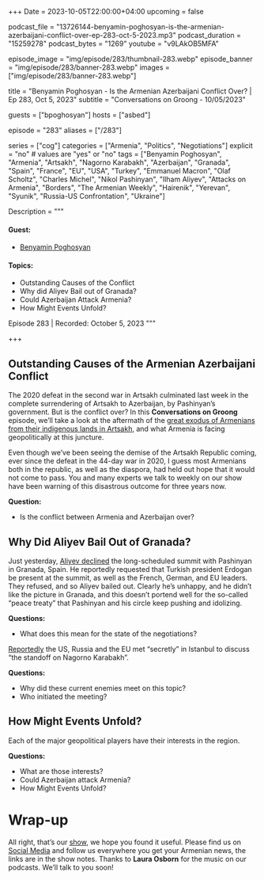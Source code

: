 +++
Date = 2023-10-05T22:00:00+04:00
upcoming = false

podcast_file = "13726144-benyamin-poghosyan-is-the-armenian-azerbaijani-conflict-over-ep-283-oct-5-2023.mp3"
podcast_duration = "15259278"
podcast_bytes = "1269"
youtube = "v9LAkOB5MFA"


episode_image = "img/episode/283/thumbnail-283.webp"
episode_banner = "img/episode/283/banner-283.webp"
images = ["img/episode/283/banner-283.webp"]

title = "Benyamin Poghosyan - Is the Armenian Azerbaijani Conflict Over? | Ep 283, Oct 5, 2023"
subtitle = "Conversations on Groong - 10/05/2023"

guests = ["bpoghosyan"]
hosts = ["asbed"]

episode = "283"
aliases = ["/283"]

series = ["cog"]
categories = ["Armenia", "Politics", "Negotiations"]
explicit = "no" # values are "yes" or "no"
tags = ["Benyamin Poghosyan", "Armenia", "Artsakh", "Nagorno Karabakh", "Azerbaijan", "Granada", "Spain", "France", "EU", "USA", "Turkey", "Emmanuel Macron", "Olaf Scholtz", "Charles Michel", "Nikol Pashinyan", "Ilham Aliyev", "Attacks on Armenia", "Borders", "The Armenian Weekly", "Hairenik", "Yerevan", "Syunik", "Russia-US Confrontation", "Ukraine"]

Description = """

#### Guest:
* [Benyamin Poghosyan](/guest/bpoghosyan)

#### Topics:
* Outstanding Causes of the Conflict
* Why did Aliyev Bail out of Granada?
* Could Azerbaijan Attack Armenia?
* How Might Events Unfold?

Episode 283 | Recorded: October 5, 2023
"""

+++

## Outstanding Causes of the Armenian Azerbaijani Conflict

The 2020 defeat in the second war in Artsakh culminated last week in the complete surrendering of Artsakh to Azerbaijan, by Pashinyan’s government. But is the conflict over? In this **Conversations on Groong** episode, we’ll take a look at the aftermath of the [great exodus of Armenians from their indigenous lands in Artsakh](https://abcnews.go.com/International/nagorno-karabakh-enclave-emptied-entire-armenian-population-flees/story?id=103655356), and what Armenia is facing geopolitically at this juncture.

Even though we’ve been seeing the demise of the Artsakh Republic coming, ever since the defeat in the 44-day war in 2020, I guess most Armenians both in the republic, as well as the diaspora, had held out hope that it would not come to pass. You and many experts we talk to weekly on our show have been warning of this disastrous outcome for three years now.

**Question:**
* Is the conflict between Armenia and Azerbaijan over?


## Why Did Aliyev Bail Out of Granada?

Just yesterday, [Aliyev declined](https://armenpress.am/eng/news/1121173.html) the long-scheduled summit with Pashinyan in Granada, Spain. He reportedly requested that Turkish president Erdogan be present at the summit, as well as the French, German, and EU leaders. They refused, and so Aliyev bailed out. Clearly he’s unhappy, and he didn’t like the picture in Granada, and this doesn’t portend well for the so-called “peace treaty” that Pashinyan and his circle keep pushing and idolizing.

**Questions:**
* What does this mean for the state of the negotiations?

[Reportedly](https://www.politico.eu/article/eu-us-and-russia-held-secret-talks-days-before-nagorno-karabakh-crisis/) the US, Russia and the EU met “secretly” in Istanbul to discuss “the standoff on Nagorno Karabakh”.

**Questions:**
* Why did these current enemies meet on this topic?
* Who initiated the meeting?


## How Might Events Unfold?

Each of the major geopolitical players have their interests in the region.

**Questions:**
* What are those interests?
* Could Azerbaijan attack Armenia?
* How Might Events Unfold?


# Wrap-up

All right, that’s our [show](https://podcasts.groong.org/), we hope you found it useful. Please find us on [Social Media](https://lintr.ee/groong) and follow us everywhere you get your Armenian news, the links are in the show notes. Thanks to **Laura Osborn** for the music on our podcasts. We’ll talk to you soon!
